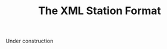﻿---
title: "The XML Station Format"
linktitle: "XML Stations & Request Stops"
weight: 4
---

Under construction
